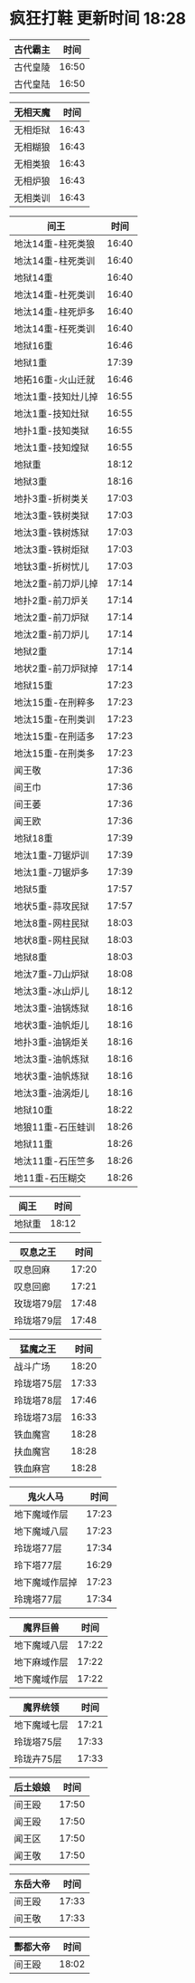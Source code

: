 # 疯狂打鞋 更新时间 18:28

| 古代霸主   | 时间    |
|--------|-------|
| 古代皇陵 | 16:50 |
| 古代皇陆 | 16:50 |

| 无相天魔   | 时间    |
|--------|-------|
| 无相炬狱 | 16:43 |
| 无相糊狼 | 16:43 |
| 无相类狼 | 16:43 |
| 无相炉狼 | 16:43 |
| 无相类训 | 16:43 |

| 间王   | 时间    |
|--------|-------|
| 地汰14重-柱死类狼 | 16:40 |
| 地汰14重-柱死类训 | 16:40 |
| 地狱14重 | 16:40 |
| 地汰14重-杜死类训 | 16:40 |
| 地汰14重-柱死炉多 | 16:40 |
| 地汰14重-枉死类训 | 16:40 |
| 地狱16重 | 16:46 |
| 地狱1重 | 17:39 |
| 地拓16重-火山迁就 | 16:46 |
| 地汰1重-技知灶儿掉 | 16:55 |
| 地汰1重-技知灶狱 | 16:55 |
| 地扑1重-技知类狱 | 16:55 |
| 地汰1重-技知煌狱 | 16:55 |
| 地狱重 | 18:12 |
| 地狱3重 | 18:16 |
| 地扑3重-折树类关 | 17:03 |
| 地汰3重-铁树类狱 | 17:03 |
| 地汰3重-铁树炼狱 | 17:03 |
| 地汰3重-铁树炬狱 | 17:03 |
| 地钛3重-折树忧儿 | 17:03 |
| 地汰2重-前刀炉儿掉 | 17:14 |
| 地扑2重-前刀炉关 | 17:14 |
| 地汰2重-前刀炉狱 | 17:14 |
| 地汰2重-前刀炉儿 | 17:14 |
| 地狱2重 | 17:14 |
| 地状2重-前刀炉狱掉 | 17:14 |
| 地狱15重 | 17:23 |
| 地汰15重-在刑粹多 | 17:23 |
| 地汰15重-在刑类训 | 17:23 |
| 地汰15重-在刑适多 | 17:23 |
| 地汰15重-在刑类多 | 17:23 |
| 闻王敬 | 17:36 |
| 间王巾 | 17:36 |
| 间王萎 | 17:36 |
| 闻王欧 | 17:36 |
| 地狱18重 | 17:39 |
| 地汰1重-刀锯炉训 | 17:39 |
| 地汰1重-刀锯炉多 | 17:39 |
| 地狱5重 | 17:57 |
| 地状5重-蒜攻民狱 | 17:57 |
| 地汰8重-网柱民狱 | 18:03 |
| 地状8重-网柱民狱 | 18:03 |
| 地狱8重 | 18:03 |
| 地汰7重-刀山炉狱 | 18:08 |
| 地汰3重-冰山炉儿 | 18:12 |
| 地汰3重-油锅炼狱 | 18:16 |
| 地状3重-油帆炬儿 | 18:16 |
| 地扑3重-油锅炬关 | 18:16 |
| 地汰3重-油帆炼狱 | 18:16 |
| 地状3重-油帆炼狱 | 18:16 |
| 地汰3重-油涡炬儿 | 18:16 |
| 地狱10重 | 18:22 |
| 地狼11重-石压蛙训 | 18:26 |
| 地狱11重 | 18:26 |
| 地汰11重-石压竺多 | 18:26 |
| 地11重-石压糊交 | 18:26 |

| 阎王   | 时间    |
|--------|-------|
| 地狱重 | 18:12 |

| 叹息之王   | 时间    |
|--------|-------|
| 叹息回麻 | 17:20 |
| 叹息回廊 | 17:21 |
| 玫珑塔79层 | 17:48 |
| 玲珑塔79层 | 17:48 |

| 猛魔之王   | 时间    |
|--------|-------|
| 战斗广场 | 18:20 |
| 玲珑塔75层 | 17:33 |
| 玲珑塔78层 | 17:46 |
| 玲珑塔73层 | 16:33 |
| 铁血魔宫 | 18:28 |
| 扶血魔宫 | 18:28 |
| 铁血麻宫 | 18:28 |

| 鬼火人马   | 时间    |
|--------|-------|
| 地下魔域作层 | 17:23 |
| 地下魔域八层 | 17:23 |
| 玲珑塔77层 | 17:34 |
| 玲下塔77层 | 16:29 |
| 地下魔域作层掉 | 17:23 |
| 玲瑰塔77层 | 17:34 |

| 魔界巨兽   | 时间    |
|--------|-------|
| 地下魔域八层 | 17:22 |
| 地下麻域作层 | 17:22 |
| 地下魔域作层 | 17:22 |

| 魔界统领   | 时间    |
|--------|-------|
| 地下魔域七层 | 17:21 |
| 玲珑塔75层 | 17:33 |
| 玲珑卉75层 | 17:33 |

| 后土娘娘   | 时间    |
|--------|-------|
| 间王殴 | 17:50 |
| 闻王殴 | 17:50 |
| 闻王区 | 17:50 |
| 闻王敬 | 17:50 |

| 东岳大帝   | 时间    |
|--------|-------|
| 间王殴 | 17:33 |
| 间王敬 | 17:33 |

| 酆都大帝   | 时间    |
|--------|-------|
| 间王殴 | 18:02 |